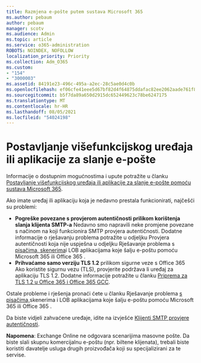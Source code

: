 ```yaml
---
title: Razmjena e-pošte putem sustava Microsoft 365
ms.author: pebaum
author: pebaum
manager: scotv
ms.audience: Admin
ms.topic: article
ms.service: o365-administration
ROBOTS: NOINDEX, NOFOLLOW
localization_priority: Priority
ms.collection: Adm_O365
ms.custom:
- "154"
- "3000003"
ms.assetid: 84191e23-496c-495a-a2ec-28c5ae0d4c0b
ms.openlocfilehash: ef06cfe41eee5d67bf82d4f64875ddafac82ee2062aade761f81b906cd428dd5
ms.sourcegitcommit: b5f7da89a650d2915dc652449623c78be6247175
ms.translationtype: MT
ms.contentlocale: hr-HR
ms.lasthandoff: 08/05/2021
ms.locfileid: "54024198"
---
```

# <a name="set-up-a-multifunction-device-or-application-to-send-email"></a>Postavljanje višefunkcijskog uređaja ili aplikacije za slanje e-pošte

Informacije o dostupnim mogućnostima i upute potražite u članku [Postavljanje višefunkcijskog uređaja ili aplikacije za slanje e-pošte pomoću sustava Microsoft 365](/Exchange/mail-flow-best-practices/how-to-set-up-a-multifunction-device-or-application-to-send-email-using-microsoft-365-or-office-365).
  
Ako imate uređaj ili aplikaciju koja je nedavno prestala funkcionirati, najčešći su problemi:

- **Pogreške povezane s provjerom autentičnosti prilikom korištenja slanja klijenta SMTP-a** Nedavno smo napravili neke promjene povezane s načinom na koji funkcionira SMTP provjera autentičnosti. Dodatne informacije o rješavanju problema potražite u odjeljku Provjera autentičnosti koja nije uspješna u odjeljku Rješavanje problema s [pisačima, skenerima](/Exchange/mail-flow-best-practices/fix-issues-with-printers-scanners-and-lob-applications-that-send-email-using-off#error-authentication-unsuccessful)i LOB aplikacijama koje šalju e-poštu pomoću Microsoft 365 ili Office 365 .
- **Prihvaćamo samo verziju TLS 1.2** prilikom sigurne veze s Office 365 Ako koristite sigurnu vezu (TLS), provjerite podržava li uređaj za aplikaciju TLS 1.2. Dodatne informacije potražite u članku [Priprema za TLS 1.2 u Office 365 i Office 365 GCC](/microsoft-365/compliance/prepare-tls-1.2-in-office-365).
 
Ostale probleme i rješenja pronaći ćete u članku Rješavanje problema [s pisačima,](/Exchange/mail-flow-best-practices/fix-issues-with-printers-scanners-and-lob-applications-that-send-email-using-off)skenerima i LOB aplikacijama koje šalju e-poštu pomoću Microsoft 365 ili Office 365 .

Da biste vidjeli zahvaćene uređaje, idite na izvješće [Klijenti SMTP provjere autentičnosti](https://protection.office.com/mailflow/dashboard).

**Napomena**: Exchange Online ne odgovara scenarijima masovne pošte. Da biste slali skupnu komercijalnu e-poštu (npr. biltene klijenata), trebali biste koristiti davatelje usluga drugih proizvođača koji su specijalizirani za te servise.
